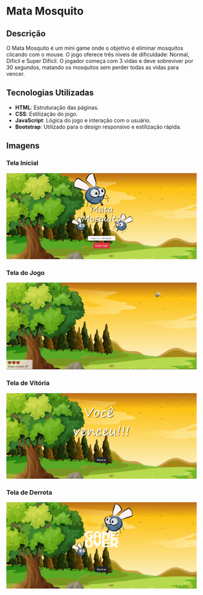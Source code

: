 # Mata Mosquito

## Descrição

O Mata Mosquito é um mini game onde o objetivo é eliminar mosquitos clicando com o mouse. 
O jogo oferece três níveis de dificuldade: Normal, Difícil e Super Difícil. 
O jogador começa com 3 vidas e deve sobreviver por 30 segundos, matando os mosquitos sem perder todas as vidas para vencer.

## Tecnologias Utilizadas

- **HTML**: Estruturação das páginas.
- **CSS**: Estilização do jogo.
- **JavaScript**: Lógica do jogo e interação com o usuário.
- **Bootstrap**: Utilizado para o design responsivo e estilização rápida.

## Imagens

### Tela Inicial
![Tela Inicial](imagens/tela-inicial.png)

### Tela do Jogo
![Tela do Jogo](imagens/tela-jogo.png)

### Tela de Vitória
![Tela de Vitória](imagens/tela-vitoria.png)

### Tela de Derrota
![Tela de Derrota](imagens/tela-derrota.png)

